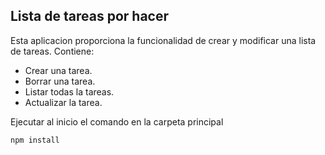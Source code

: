 ## Lista de tareas por hacer

Esta aplicacion proporciona la funcionalidad de crear y modificar una lista de tareas. Contiene:
* Crear una tarea.
* Borrar una tarea.
* Listar todas la tareas.
* Actualizar la tarea.

Ejecutar al inicio el comando en la carpeta principal
```
npm install
```
